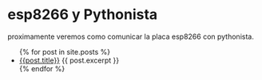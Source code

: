 <html>
<head>
<title>esp8266-pythonista</title>
</head>
<body>

<h1>esp8266 y Pythonista</h1>
<p>proximamente veremos como comunicar la placa esp8266 con pythonista.</p>
<ul>
  {% for post in site.posts %}
    <li>
      <a href="/esp8266-pythonista{{post.url }}">{{post.title}}</a>
      {{ post.excerpt }}
    </li>
  {% endfor %}
</ul>



</body>
</html>

